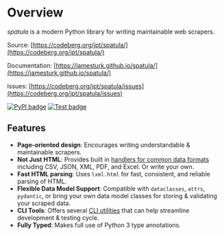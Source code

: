 # Overview

*spatula* is a modern Python library for writing maintainable web scrapers.

Source: [https://codeberg.org/jpt/spatula/](https://codeberg.org/jpt/spatula/)

Documentation: [https://jamesturk.github.io/spatula/](https://jamesturk.github.io/spatula/)

Issues: [https://codeberg.org/jpt/spatula/issues](https://codeberg.org/jpt/spatula/issues)

[![PyPI badge](https://badge.fury.io/py/spatula.svg)](https://badge.fury.io/py/spatula)
[![Test badge](https://github.com/jamesturk/spatula/workflows/Test%20&%20Lint/badge.svg)](https://github.com/jamesturk/spatula/actions?query=workflow%3A%22Test+%26+Lint%22)

## Features

- **Page-oriented design**: Encourages writing understandable & maintainable scrapers.
- **Not Just HTML**: Provides built in [handlers for common data formats](https://jamesturk.github.io/spatula/reference/#pages) including CSV, JSON, XML, PDF, and Excel.  Or write your own.
- **Fast HTML parsing**: Uses `lxml.html` for fast, consistent, and reliable parsing of HTML.
- **Flexible Data Model Support**: Compatible with `dataclasses`, `attrs`, `pydantic`, or bring your own data model classes for storing & validating your scraped data.
- **CLI Tools**: Offers several [CLI utilities](https://jamesturk.github.io/spatula/cli/) that can help streamline development & testing cycle.
- **Fully Typed**: Makes full use of Python 3 type annotations.
